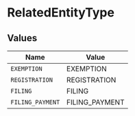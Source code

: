 # RelatedEntityType


## Values

| Name             | Value            |
| ---------------- | ---------------- |
| `EXEMPTION`      | EXEMPTION        |
| `REGISTRATION`   | REGISTRATION     |
| `FILING`         | FILING           |
| `FILING_PAYMENT` | FILING_PAYMENT   |